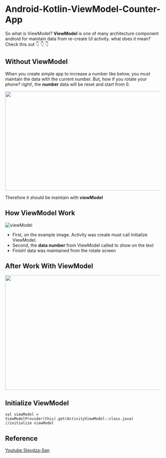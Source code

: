 # Android-Kotlin-ViewModel-Counter-App
So what is ViewModel? **ViewModel** is one of many architecture component android for maintain data from re-create UI activity. what does it mean?
Check this out :point_down: :point_down: :point_down:


## Without ViewModel

When you create simple app to increase a number like below, you must maintain the data with the current number. But, how if you rotate your phone? right!, the **number** data will be reset and start from 0.

<p align="center">
  <img width="700" height="320" src="https://user-images.githubusercontent.com/34072106/103389668-1ec26080-4ac5-11eb-9c16-20f9f50848cb.png">
</p>

Therefore it should be maintain with **viewModel**

## How ViewModel Work

![viewModel](https://user-images.githubusercontent.com/34072106/103391111-99db4500-4acc-11eb-9931-b58129b41c9e.png)

* First, on the example image. Activity was create must call initialize ViewModel.
* Second, the **data** **number** from ViewModel called to show on the text
* Finish! data was maintained from the rotate screen


## After Work With ViewModel
<p align="center">
  <img width="700" height="370" src="https://user-images.githubusercontent.com/34072106/103391941-71ede080-4ad0-11eb-91b4-405f3687638c.png">
</p>

## Initialize ViewModel

```
val viewModel = ViewModelProvider(this).get(ActivityViewModel::class.java) //initialize viewModel
```

## Reference

[Youtube Stevdza-San](https://www.youtube.com/channel/UCYLAirIEMMXtWOECuZAtjqQ)


